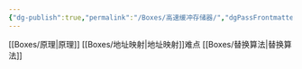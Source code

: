 ```yaml
---
{"dg-publish":true,"permalink":"/Boxes/高速缓冲存储器/","dgPassFrontmatter":true,"created":"2025-04-30T16:56:09.964+08:00","updated":"2025-05-17T11:15:25.776+08:00"}
---
```


[[Boxes/原理\|原理]]
[[Boxes/地址映射\|地址映射]]难点
[[Boxes/替换算法\|替换算法]]